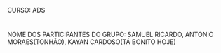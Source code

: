 CURSO: ADS
#
NOME DOS PARTICIPANTES DO GRUPO: SAMUEL RICARDO, ANTONIO MORAES(TONHÃO), KAYAN CARDOSO(TÁ BONITO HOJE)
